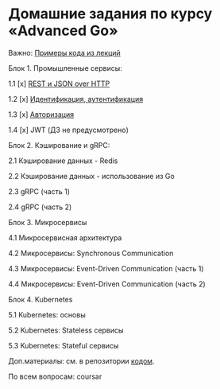 # Домашние задания по курсу «Advanced Go»

Важно: [Примеры кода из лекций](https://github.com/netology-code/ago-code)

Блок 1. Промышленные сервисы:

1.1 [x] [REST и JSON over HTTP](01_rest)

1.2 [x] [Идентификация, аутентификация](02_auth)

1.3 [x] [Авторизация](03_auth)

1.4 [x] JWT (ДЗ не предусмотрено)

Блок 2. Кэширование и gRPC:

2.1 Кэширование данных - Redis

2.2 Кэширование данных - использование из Go

2.3 gRPC (часть 1)

2.4 gRPC (часть 2)

Блок 3. Микросервисы

4.1 Микросервисная архитектура

4.2 Микросервисы: Synchronous Communication

4.3 Микросервисы: Event-Driven Communication (часть 1)

4.4 Микросервисы: Event-Driven Communication (часть 2)

Блок 4. Kubernetes

5.1 Kubernetes: основы

5.2 Kubernetes: Stateless сервисы

5.3 Kubernetes: Stateful сервисы

Доп.материалы: см. в репозитории [кодом](https://github.com/netology-code/ago-code/tree/ago2).

По всем вопросам: coursar
